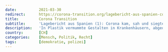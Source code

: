 ```yaml
---
date:          2021-03-30
redirect:      https://corona-transition.org/lagebericht-aus-spanien-corona-kam-sah-und-siegte-wie-sonst-nirgends-in-europa
title:         Corona Transition
subtitle:      'Lagebericht aus Spanien (1): Corona kam, sah und siegte – wie sonst nirgends in Europa'
description:   'In Plastik vermummte Gestalten in Krankenhäusern, abgedeckte, leblose Körper auf Bahren, Hallen, in denen sich Särge aneinanderreihen – mit solch (...)'
country:       [CH]
categories:    [Mensch, Politik, Recht]
tags:          [demokratie, polizei]
---
```

